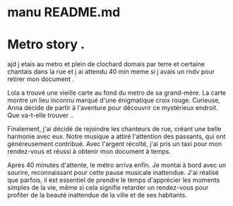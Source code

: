 # manu README.md

# Metro story .

ajd j etais au metro et plein de clochard domais par terre   et certaine  chantais dans la rue  et j ai attendu 40 min meme si j avais un rndv pour retirer mon document .


Lola a trouvé une vieille carte au fond du metro de sa grand-mère. La carte montre un lieu inconnu marqué d'une énigmatique croix rouge. Curieuse, Anna décide de partir à l'aventure pour découvrir ce mystérieux endroit. Que va-t-elle trouver ..

Finalement, j'ai décidé de rejoindre les chanteurs de rue, créant une belle harmonie avec eux. Notre musique a attiré l'attention des passants, qui ont généreusement contribué. Avec l'argent récolté, j'ai pris un taxi pour mon rendez-vous et réussi à obtenir mon document à temps.

Après 40 minutes d'attente, le métro arriva enfin. Je montai à bord avec un sourire, reconnaissant pour cette pause musicale inattendue. J'ai réalisé que parfois, il est essentiel de prendre le temps d'apprécier les moments simples de la vie, même si cela signifie retarder un rendez-vous pour profiter de la beauté inattendue de la ville et de ses habitants.


